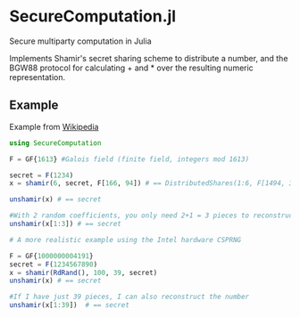 # SecureComputation.jl
Secure multiparty computation in Julia

Implements Shamir's secret sharing scheme to distribute a number, and the BGW88 protocol for calculating + and * over the resulting numeric representation.

## Example

Example from [Wikipedia](https://en.wikipedia.org/wiki/Shamir%27s_Secret_Sharing#Solution)

```jl
using SecureComputation

F = GF{1613} #Galois field (finite field, integers mod 1613)

secret = F(1234)
x = shamir(6, secret, F[166, 94]) # == DistributedShares(1:6, F[1494, 329, 965, 176, 1188, 775])

unshamir(x) # == secret

#With 2 random coefficients, you only need 2+1 = 3 pieces to reconstruct the secret
unshamir(x[1:3]) # == secret

# A more realistic example using the Intel hardware CSPRNG

F = GF{1000000004191}
secret = F(1234567890)
x = shamir(RdRand(), 100, 39, secret)
unshamir(x) # == secret

#If I have just 39 pieces, I can also reconstruct the number
unshamir(x[1:39])  # == secret
```

